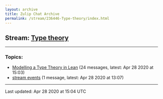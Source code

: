 ```yaml
---
layout: archive
title: Zulip Chat Archive
permalink: /stream/236446-Type-theory/index.html
---
```


## Stream: [Type theory](https://leanprover-community.github.io/archive/stream/236446-Type-theory/index.html)
---

### Topics:

* [Modelling a Type Theory in Lean](topic/Modelling.20a.20Type.20Theory.20in.20Lean.html) (24 messages, latest: Apr 28 2020 at 15:03)
* [stream events](topic/stream.20events.html) (1 message, latest: Apr 28 2020 at 13:07)

<hr><p>Last updated: Apr 28 2020 at 15:04 UTC</p>